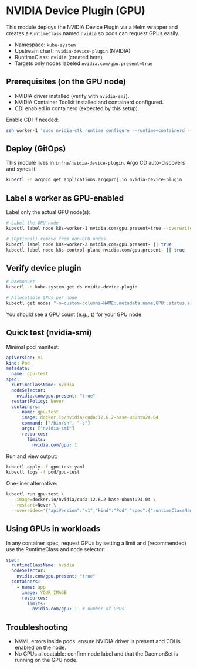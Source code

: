 # NVIDIA Device Plugin (GPU)

This module deploys the NVIDIA Device Plugin via a Helm wrapper and creates a `RuntimeClass` named `nvidia` so pods can request GPUs easily.

- Namespace: `kube-system`
- Upstream chart: `nvidia-device-plugin` (NVIDIA)
- RuntimeClass: `nvidia` (created here)
- Targets only nodes labeled `nvidia.com/gpu.present=true`

## Prerequisites (on the GPU node)
- NVIDIA driver installed (verify with `nvidia-smi`).
- NVIDIA Container Toolkit installed and containerd configured.
- CDI enabled in containerd (expected by this setup).

Enable CDI if needed:
```bash
ssh worker-1 'sudo nvidia-ctk runtime configure --runtime=containerd --cdi.enabled=true && sudo systemctl restart containerd'
```

## Deploy (GitOps)
This module lives in `infra/nvidia-device-plugin`. Argo CD auto-discovers and syncs it.
```bash
kubectl -n argocd get applications.argoproj.io nvidia-device-plugin
```

## Label a worker as GPU-enabled
Label only the actual GPU node(s):
```bash
# Label the GPU node
kubectl label node k8s-worker-1 nvidia.com/gpu.present=true --overwrite

# (Optional) remove from non-GPU nodes
kubectl label node k8s-worker-2 nvidia.com/gpu.present- || true
kubectl label node k8s-control-plane nvidia.com/gpu.present- || true
```

## Verify device plugin
```bash
# DaemonSet
kubectl -n kube-system get ds nvidia-device-plugin

# Allocatable GPUs per node
kubectl get nodes "-o=custom-columns=NAME:.metadata.name,GPU:.status.allocatable.nvidia\.com/gpu"
```
You should see a GPU count (e.g., `1`) for your GPU node.

## Quick test (nvidia-smi)
Minimal pod manifest:
```yaml
apiVersion: v1
kind: Pod
metadata:
  name: gpu-test
spec:
  runtimeClassName: nvidia
  nodeSelector:
    nvidia.com/gpu.present: "true"
  restartPolicy: Never
  containers:
    - name: gpu-test
      image: docker.io/nvidia/cuda:12.6.2-base-ubuntu24.04
      command: ["/bin/sh", "-c"]
      args: ["nvidia-smi"]
      resources:
        limits:
          nvidia.com/gpu: 1
```
Run and view output:
```bash
kubectl apply -f gpu-test.yaml
kubectl logs -f pod/gpu-test
```

One-liner alternative:
```bash
kubectl run gpu-test \
  --image=docker.io/nvidia/cuda:12.6.2-base-ubuntu24.04 \
  --restart=Never \
  --overrides='{"apiVersion":"v1","kind":"Pod","spec":{"runtimeClassName":"nvidia","nodeSelector":{"nvidia.com/gpu.present":"true"},"containers":[{"name":"gpu-test","image":"docker.io/nvidia/cuda:12.6.2-base-ubuntu24.04","command":["/bin/sh","-c"],"args":["nvidia-smi"],"resources":{"limits":{"nvidia.com/gpu":"1"}}}]}}'
```

## Using GPUs in workloads
In any container spec, request GPUs by setting a limit and (recommended) use the RuntimeClass and node selector:
```yaml
spec:
  runtimeClassName: nvidia
  nodeSelector:
    nvidia.com/gpu.present: "true"
  containers:
    - name: app
      image: YOUR_IMAGE
      resources:
        limits:
          nvidia.com/gpu: 1  # number of GPUs
```

## Troubleshooting
- NVML errors inside pods: ensure NVIDIA driver is present and CDI is enabled on the node.
- No GPUs allocatable: confirm node label and that the DaemonSet is running on the GPU node.

